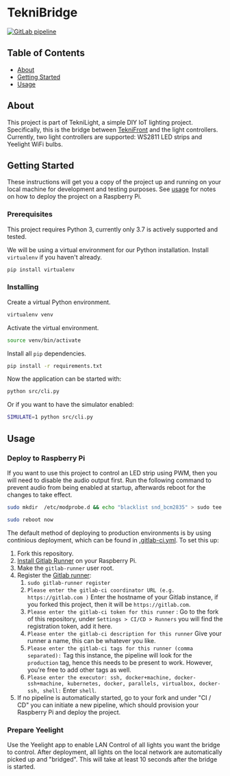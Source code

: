 # TekniBridge

[![GitLab pipeline](https://img.shields.io/gitlab/pipeline/ioteknikringen/teknibridge?style=for-the-badge)](https://gitlab.com/ioteknikringen/teknibridge/builds)

## Table of Contents
+ [About](#about)
+ [Getting Started](#getting_started)
+ [Usage](#usage)

## About <a name = "about"></a>
This project is part of TekniLight, a simple DIY IoT lighting project. Specifically, this is the bridge between [TekniFront](https://gitlab.com/ioteknikringen/teknifront) and the light controllers. Currently, two light controllers are supported: WS2811 LED strips and Yeelight WiFi bulbs.

## Getting Started <a name = "getting_started"></a>
These instructions will get you a copy of the project up and running on your local machine for development and testing purposes. See [usage](#usage) for notes on how to deploy the project on a Raspberry Pi.

### Prerequisites
This project requires Python 3, currently only 3.7 is actively supported and tested.

We will be using a virtual environment for our Python installation. Install `virtualenv` if you haven't already.

```bash
pip install virtualenv
```

### Installing
Create a virtual Python environment.
```bash
virtualenv venv
```

Activate the virtual environment.
```bash
source venv/bin/activate
```

Install all `pip` dependencies.
```bash
pip install -r requirements.txt
```

Now the application can be started with:
```bash
python src/cli.py
```

Or if you want to have the simulator enabled:
```bash
SIMULATE=1 python src/cli.py
```

## Usage <a name = "usage"></a>
### Deploy to Raspberry Pi

If you want to use this project to control an LED strip using PWM, then you will need to disable the audio output first. Run the following command to prevent audio from being enabled at startup, afterwards reboot for the changes to take effect.

```bash
sudo mkdir  /etc/modprobe.d && echo "blacklist snd_bcm2835" > sudo tee -a /etc/modprobe.d/alsa-blacklist.conf

sudo reboot now
```

The default method of deploying to production environments is by using continious deployment, which can be found in [.gitlab-ci.yml](./.gitlab-ci.yml). To set this up:
  1. Fork this repository.
  2. [Install Gitlab Runner](https://docs.gitlab.com/runner/install/linux-repository.html) on your Raspberry Pi. 
  3. Make the `gitlab-runner` user root.
  4. Register the [Gitlab runner](https://docs.gitlab.com/runner/register/):
     1. `sudo gitlab-runner register`
     2. `Please enter the gitlab-ci coordinator URL (e.g. https://gitlab.com )` 
        Enter the hostname of your Gitlab instance, if you forked this project, then it will be `https://gitlab.com`.
     3. `Please enter the gitlab-ci token for this runner` :
        Go to the fork of this repository, under `Settings > CI/CD > Runners` you will find the registration token, add it here.
     4. `Please enter the gitlab-ci description for this runner`
        Give your runner a name, this can be whatever you like.
     5. `Please enter the gitlab-ci tags for this runner (comma separated):`
        Tag this instance, the pipeline will look for the `production` tag, hence this needs to be present to work. However, you're free to add other tags as well.
     6. `Please enter the executor: ssh, docker+machine, docker-ssh+machine, kubernetes, docker, parallels, virtualbox, docker-ssh, shell:`
        Enter `shell`.
  5. If no pipeline is automatically started, go to your fork and under "CI / CD" you can initiate a new pipeline, which should provision your Raspberry Pi and deploy the project.

### Prepare Yeelight

Use the Yeelight app to enable LAN Control of all lights you want the bridge to control. After deployment, all lights on the local network are automatically picked up and "bridged". This will take at least 10 seconds after the bridge is started.
